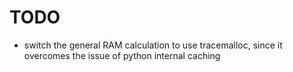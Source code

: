 # TODO

- switch the general RAM calculation to use tracemalloc, since it overcomes the issue of python internal caching
